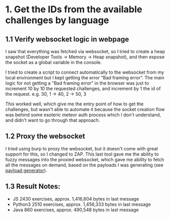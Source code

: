 # 1. Get the IDs from the available challenges by language

## 1.1 Verify websocket logic in webpage

I saw that everything was fetched via websocket, so I tried to create a heap snapshot (Developer Tools -> Memory -> Heap snapshot), and then expose the socket as a global variable in the console.

I tried to create a script to connect automatically to the websocket from my local environment but I kept getting the error "Bad framing error". The main logic for not getting a "Bad framing error" in the browser was just to increment 10 by 10 the requested challenges, and increment by 1 the id of the request. e.g. 30, 1 -> 40, 2 -> 50, 3

This worked well, which give me the entry point of how to get the challenges, but wasn't able to automate it because the socket creation flow was behind some esoteric meteor auth process which I don't understand, and didn't want to go through that approach.

## 1.2 Proxy the websocket

I tried using burp to proxy the websocket, but it doesn't come with great support for this, so I changed to ZAP. This last tool gave me the ability to fuzzy messages into the proxied websocket, which gave me ability to fetch all the messages on demand, based on the payloads I was generating (see [payload generator](./payload_generator)).


## 1.3 Result Notes:

- JS 2430 exercises, approx. 1,416,604 bytes in last message
- Python3 2510 exercises, approx. 1,456,333 bytes in last message
- Java 860 exercises, approx. 490,548 bytes in last message

